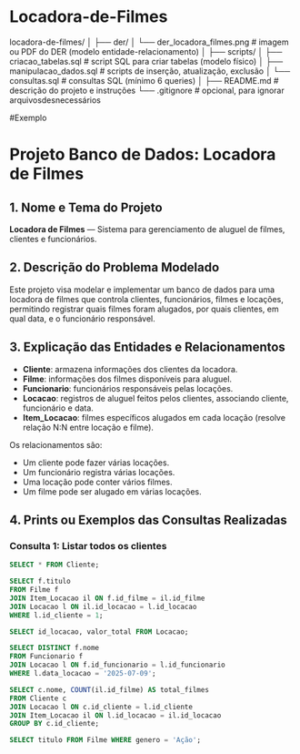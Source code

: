 # Locadora-de-Filmes
locadora-de-filmes/
│
├── der/
│   └── der_locadora_filmes.png    # imagem ou PDF do DER (modelo entidade-relacionamento)
│
├── scripts/
│   ├── criacao_tabelas.sql        # script SQL para criar tabelas (modelo físico)
│   ├── manipulacao_dados.sql      # scripts de inserção, atualização, exclusão
│   └── consultas.sql              # consultas SQL (mínimo 6 queries)
│
├── README.md                      # descrição do projeto e instruções
└── .gitignore                     # opcional, para ignorar arquivosdesnecessários

#Exemplo

# Projeto Banco de Dados: Locadora de Filmes

## 1. Nome e Tema do Projeto
**Locadora de Filmes** — Sistema para gerenciamento de aluguel de filmes, clientes e funcionários.

## 2. Descrição do Problema Modelado
Este projeto visa modelar e implementar um banco de dados para uma locadora de filmes que controla clientes, funcionários, filmes e locações, permitindo registrar quais filmes foram alugados, por quais clientes, em qual data, e o funcionário responsável.

## 3. Explicação das Entidades e Relacionamentos
- **Cliente**: armazena informações dos clientes da locadora.
- **Filme**: informações dos filmes disponíveis para aluguel.
- **Funcionario**: funcionários responsáveis pelas locações.
- **Locacao**: registros de aluguel feitos pelos clientes, associando cliente, funcionário e data.
- **Item_Locacao**: filmes específicos alugados em cada locação (resolve relação N:N entre locação e filme).

Os relacionamentos são:
- Um cliente pode fazer várias locações.
- Um funcionário registra várias locações.
- Uma locação pode conter vários filmes.
- Um filme pode ser alugado em várias locações.

## 4. Prints ou Exemplos das Consultas Realizadas

### Consulta 1: Listar todos os clientes
```sql
SELECT * FROM Cliente;

SELECT f.titulo
FROM Filme f
JOIN Item_Locacao il ON f.id_filme = il.id_filme
JOIN Locacao l ON il.id_locacao = l.id_locacao
WHERE l.id_cliente = 1;

SELECT id_locacao, valor_total FROM Locacao;

SELECT DISTINCT f.nome
FROM Funcionario f
JOIN Locacao l ON f.id_funcionario = l.id_funcionario
WHERE l.data_locacao = '2025-07-09';

SELECT c.nome, COUNT(il.id_filme) AS total_filmes
FROM Cliente c
JOIN Locacao l ON c.id_cliente = l.id_cliente
JOIN Item_Locacao il ON l.id_locacao = il.id_locacao
GROUP BY c.id_cliente;

SELECT titulo FROM Filme WHERE genero = 'Ação';
